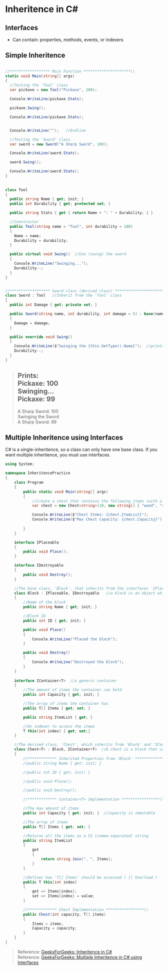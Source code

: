 # Inheritence in C#

## Interfaces
- Can contain: properties, methods, events, or indexers 

## Simple Inheritence
```C#

//****************** Main Function *********************\\
static void Main(string[] args)
{
  //Testing the 'Tool' class
  var pickaxe = new Tool("Pickaxe", 100);

  Console.WriteLine(pickaxe.Stats);

  pickaxe.Swing();

  Console.WriteLine(pickaxe.Stats);


  Console.WriteLine("");   //Endline

  //Testing the 'Sword' class
  var sword = new Sword("A Sharp Sword", 100);

  Console.WriteLine(sword.Stats);

  sword.Swing();

  Console.WriteLine(sword.Stats);
}
    
    
class Tool
{
  public string Name { get; init; }
  public int Durability { get; protected set; }

  public string Stats { get { return Name + ": " + Durability; } }

  //Constructor
  public Tool(string name = "Tool", int durability = 100)
  {
    Name = name;
    Durability = durability;
  }

  public virtual void Swing()  //Use (swing) the sword
  {
    Console.WriteLine("Swinging...");
    Durability--;
  }
}


//****************** Sword class (derived class) *********************\\
class Sword : Tool   //Inherit from the 'Tool' class
{
  public int Damage { get; private set; }

  public Sword(string name, int durability, int damage = 5) : base(name, durability)    //calls the base constructor
  {
    Damage = damage;
  }

  public override void Swing()
  {
    Console.WriteLine($"Swinging the {this.GetType().Name}");  //prints 'Swinging the sword'
    Durability--;
  }
}
```
> Prints: <br />
> Pickaxe: 100 <br />
> Swinging...  <br />
> Pickaxe: 99  <br />
> -----------
> A Sharp Sword: 100 <br />
> Swinging the Sword <br />
> A Sharp Sword: 99  <br />

## Multiple Inheritence using Interfaces
C# is a single-inheritence, so a class can only have one base class. If you want multiple inheritence, you must use interfaces. 
```C#
using System;

namespace InheritencePractice
{
    class Program
    {
        public static void Main(string[] args)
        {
            //Create a chest that contains the following items (with a max of 10 items)
            var chest = new Chest<string>(10, new string[] { "wood", "stone", "brimstone", "nails" });

            Console.WriteLine($"Chest Items: {chest.ItemList}");
            Console.WriteLine($"Max Chest Capacity: {chest.Capacity}");
            
        }
    }

    interface IPlaceable
    {
        public void Place();
    }

    interface IDestroyable
    {
        public void Destroy();
    }

    //The base class, 'Block', that inherits from the interfaces 'IPlaceable' and 'IDestroyable'
    class Block : IPlaceable, IDestroyable   //a block is an object which can be created and destroyed
    { 
        //Name of the block
        public string Name { get; init; }

        //Block ID
        public int ID { get; init; }

        public void Place()
        {
            Console.WriteLine("Placed the block");
        }

        public void Destroy()
        {
            Console.WriteLine("Destroyed the block");
        }
    }
    
    interface IContainer<T>  //a generic container
    {
        //The amount of items the container can hold
        public int Capacity { get; init; }

        //The array of items the container has
        public T[] Items { get; set; }

        public string ItemList { get; }

        //An indexer to access the items 
        T this[int index] { get; set;}
    }

    //The derived class, 'Chest', which inherits from 'Block' and 'IContainer' 
    class Chest<T> : Block, IContainer<T>  //A chest is a block that contains items.
    {
        //************* Inherited Properties from 'Block' ****************\\
        //public string Name { get; init; }

        //public int ID { get; init; }

        //public void Place();  

        //public void Destroy(); 

        //************* Container<T> Implementation *****************\\

        //The max amount of items
        public int Capacity { get; init; }  //capacity is immutable

        //The array of items
        public T[] Items { get; set; }

        //Returns all the items as a CS (comma-separated) string
        public string ItemList
        {
            get
            {
                return string.Join(", ", Items);
            }
        }

        //Defines how 'T[] Items' should be accessed ( [] Overload )
        public T this[int index]
        {
            get => Items[index];
            set => Items[index] = value;
        }

        //************* Chest Implementation *****************\\
        public Chest(int capacity, T[] items)
        {
            Items = items;
            Capacity = capacity;
        }
    }
}
```
> Reference: [GeeksForGeeks: Inheritence in C#](https://www.geeksforgeeks.org/c-sharp-interface/) <br />
> Reference: [GeeksForGeeks: Multiple Inheritence in C# using Interfaces](https://www.geeksforgeeks.org/c-sharp-multiple-inheritance-using-interfaces/) <br />
